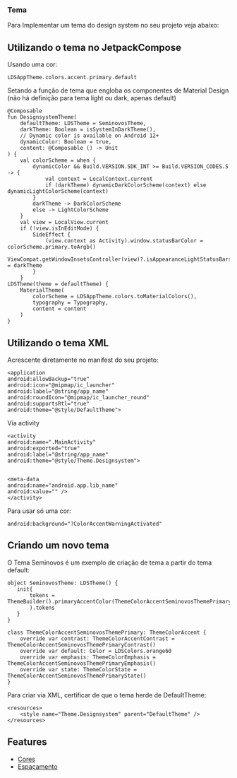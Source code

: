 ### Tema

Para Implementar um tema do design system no seu projeto veja abaixo:

## Utilizando o tema no JetpackCompose
Usando uma cor:
```
LDSAppTheme.colors.accent.primary.default
```
Setando a função de tema que engloba os componentes de Material Design (não há definição para tema light ou dark, apenas default)
```
@Composable
fun DesignsystemTheme(
    defaultTheme: LDSTheme = SeminovosTheme,
    darkTheme: Boolean = isSystemInDarkTheme(),
    // Dynamic color is available on Android 12+
    dynamicColor: Boolean = true,
    content: @Composable () -> Unit
) {
    val colorScheme = when {
        dynamicColor && Build.VERSION.SDK_INT >= Build.VERSION_CODES.S -> {
            val context = LocalContext.current
            if (darkTheme) dynamicDarkColorScheme(context) else dynamicLightColorScheme(context)
        }
        darkTheme -> DarkColorScheme
        else -> LightColorScheme
    }
    val view = LocalView.current
    if (!view.isInEditMode) {
        SideEffect {
            (view.context as Activity).window.statusBarColor = colorScheme.primary.toArgb()
            ViewCompat.getWindowInsetsController(view)?.isAppearanceLightStatusBars = darkTheme
        }
    }
LDSTheme(theme = defaultTheme) {
    MaterialTheme(
        colorScheme = LDSAppTheme.colors.toMaterialColors(),
        typography = Typography,
        content = content
    )
}
```
## Utilizando o tema XML

Acrescente diretamente no manifest do seu projeto:
```
<application
android:allowBackup="true"
android:icon="@mipmap/ic_launcher"
android:label="@string/app_name"
android:roundIcon="@mipmap/ic_launcher_round"
android:supportsRtl="true"
android:theme="@style/DefaultTheme">
```
Via activity
```
<activity
android:name=".MainActivity"
android:exported="true"
android:label="@string/app_name"
android:theme="@style/Theme.Designsystem">


<meta-data
android:name="android.app.lib_name"
android:value="" />
</activity>
```
Para usar só uma cor:
```
android:background="?ColorAccentWarningActivated"
```

## Criando um novo tema

O Tema Seminovos é um exemplo de criação de tema a partir do tema default:
```
object SeminovosTheme: LDSTheme() {
   init{
       tokens = ThemeBuilder().primaryAccentColor(ThemeColorAccentSeminovosThemePrimary()).build(
       ).tokens
   }
}

class ThemeColorAccentSeminovosThemePrimary: ThemeColorAccent {
    override var contrast: ThemeColorAccentContrast = ThemeColorAccentSeminovosThemePrimaryContrast()
    override var default: Color = LDSColors.orange60
    override var emphasis: ThemeColorEmphasis = ThemeColorAccentSeminovosThemePrimaryEmphasis()
    override var state: ThemeColorState = ThemeColorAccentSeminovosThemePrimaryState()
}
```
Para criar via XML, certificar de que o tema herde de DefaultTheme:
```
<resources>
    <style name="Theme.Designsystem" parent="DefaultTheme" />
</resources>
```

## Features

* [Cores](color.md)
* [Espaçamento](spacing.md)